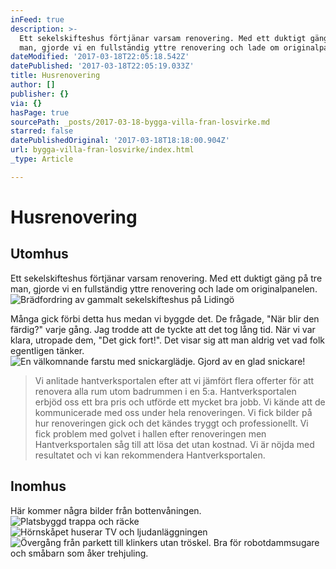```yaml
---
inFeed: true
description: >-
  Ett sekelskifteshus förtjänar varsam renovering. Med ett duktigt gäng på tre
  man, gjorde vi en fullständig yttre renovering och lade om originalpanelen.
dateModified: '2017-03-18T22:05:18.542Z'
datePublished: '2017-03-18T22:05:19.033Z'
title: Husrenovering
author: []
publisher: {}
via: {}
hasPage: true
sourcePath: _posts/2017-03-18-bygga-villa-fran-losvirke.md
starred: false
datePublishedOriginal: '2017-03-18T18:18:00.904Z'
url: bygga-villa-fran-losvirke/index.html
_type: Article

---
```

# Husrenovering

## Utomhus

Ett sekelskifteshus förtjänar varsam renovering. Med ett duktigt gäng på tre man, gjorde vi en fullständig yttre renovering och lade om originalpanelen.
![Brädfordring av gammalt sekelskifteshus på Lidingö](https://the-grid-user-content.s3-us-west-2.amazonaws.com/97e3254f-33b4-4730-98a8-0c7da0e22fe4.jpg)

Många gick förbi detta hus medan vi byggde det. De frågade, "När blir den färdig?" varje gång. Jag trodde att de tyckte att det tog lång tid. När vi var klara, utropade dem, "Det gick fort!". Det visar sig att man aldrig vet vad folk egentligen tänker.
![En välkomnande farstu med snickarglädje. Gjord av en glad snickare!](https://the-grid-user-content.s3-us-west-2.amazonaws.com/2417fde3-ed2e-4430-904e-400513b50220.jpg)

> Vi anlitade hantverksportalen efter att vi jämfört flera offerter för att renovera alla rum utom badrummen i en 5:a. Hantverksportalen erbjöd oss ett bra pris och utförde ett mycket bra jobb. Vi kände att de kommunicerade med oss under hela renoveringen. Vi fick bilder på hur renoveringen gick och det kändes tryggt och professionellt. Vi fick problem med golvet i hallen efter renoveringen men Hantverksportalen såg till att lösa det utan kostnad. Vi är nöjda med resultatet och vi kan rekommendera Hantverksportalen.

## Inomhus

Här kommer några bilder från bottenvåningen.
![Platsbyggd trappa och räcke](https://the-grid-user-content.s3-us-west-2.amazonaws.com/84335884-0729-4012-b4b0-9563bbf76990.jpg)
![Hörnskåpet huserar TV och ljudanläggningen](https://the-grid-user-content.s3-us-west-2.amazonaws.com/5381abf1-9412-417b-b998-e2b5bc806fbd.jpg)
![Övergång från parkett till klinkers utan tröskel. Bra för robotdammsugare och småbarn som åker trehjuling.](https://the-grid-user-content.s3-us-west-2.amazonaws.com/e7467803-c1b0-4b3a-8823-32a1091a53aa.jpg)